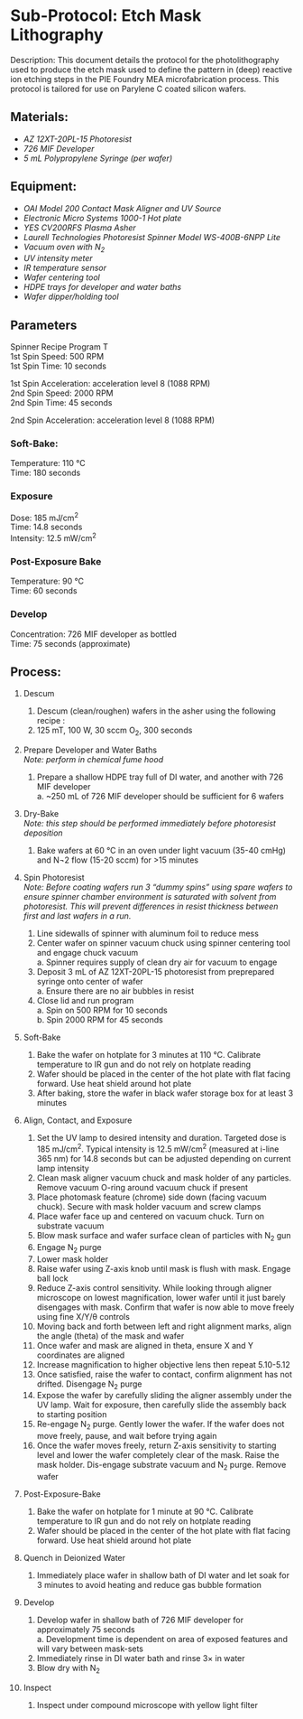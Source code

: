 # Sub-Protocol: Etch Mask Lithography

Description: This document details the protocol for the photolithography used to produce the etch mask used to define the pattern in (deep) reactive ion etching steps in the PIE Foundry MEA microfabrication process. This protocol is tailored for use on Parylene C coated silicon wafers.

## Materials:

* *AZ 12XT-20PL-15 Photoresist*
* *726 MIF Developer*
* *5 mL Polypropylene Syringe (per wafer)*

## Equipment:

* *OAI Model 200 Contact Mask Aligner and UV Source*
* *Electronic Micro Systems 1000-1 Hot plate*
* *YES CV200RFS Plasma Asher*
* *Laurell Technologies Photoresist Spinner Model WS-400B-6NPP Lite*
* *Vacuum oven with N<sub>2</sub>*
* *UV intensity meter*
* *IR temperature sensor*
* *Wafer centering tool*
* *HDPE trays for developer and water baths*
* *Wafer dipper/holding tool*

## Parameters

Spinner Recipe Program T  
1st Spin Speed: 500 RPM  
1st Spin Time: 10 seconds

1st Spin Acceleration: acceleration level 8 (1088 RPM)  
2nd Spin Speed: 2000 RPM  
2nd Spin Time: 45 seconds

2nd Spin Acceleration: acceleration level 8 (1088 RPM)

### Soft-Bake:<br>
Temperature: 110 °C<br>Time: 180 seconds 

### Exposure<br>
Dose: 185 mJ/cm<sup>2</sup><br>
Time: 14.8 seconds<br>
Intensity: 12.5 mW/cm<sup>2</sup>

### Post-Exposure Bake

Temperature: 90 °C<br>
Time: 60 seconds

### Develop

Concentration: 726 MIF developer as bottled<br>
Time: 75 seconds (approximate)

## Process:

1. Descum
    1. Descum (clean/roughen) wafers in the asher using the following recipe  :
    2. 125 mT, 100 W, 30 sccm O<sub>2</sub>, 300 seconds
2. Prepare Developer and Water Baths<br>_Note: perform in chemical fume hood_
    1. Prepare a shallow HDPE tray full of DI water, and another with 726 MIF developer
    <br> a. ~250 mL of 726 MIF developer should be sufficient for 6 wafers

3. Dry-Bake<br>_Note: this step should be performed immediately before photoresist deposition_
    1. Bake wafers at 60 °C in an oven under light vacuum (35-40 cmHg) and N¬2 flow (15-20 sccm) for >15 minutes

4. Spin Photoresist<br>_Note: Before coating wafers run 3 “dummy spins” using spare wafers to ensure spinner chamber environment is saturated with solvent from photoresist. This will prevent differences in resist thickness between first and last wafers in a run._
    1. Line sidewalls of spinner with aluminum foil to reduce mess
    2. Center wafer on spinner vacuum chuck using spinner centering tool and engage chuck vacuum
    <br> a. Spinner requires supply of clean dry air for vacuum to engage
    3. Deposit 3 mL of AZ 12XT-20PL-15 photoresist from preprepared syringe onto center of wafer
    <br> a. Ensure there are no air bubbles in resist
    4. Close lid and run program
    <br> a. Spin on 500 RPM for 10 seconds
    <br> b. Spin 2000 RPM for 45 seconds

5. Soft-Bake
    1. Bake the wafer on hotplate for 3 minutes at 110 °C. Calibrate temperature to IR gun and do not rely on hotplate reading
    2. Wafer should be placed in the center of the hot plate with flat facing forward. Use heat shield around hot plate
    3. After baking, store the wafer in black wafer storage box for at least 3 minutes

6. Align, Contact, and Exposure
    1. Set the UV lamp to desired intensity and duration. Targeted dose is 185 mJ/cm<sup>2</sup>. Typical intensity is 12.5 mW/cm<sup>2</sup> (measured at i-line 365 nm) for 14.8 seconds but can be adjusted depending on current lamp intensity
    2. Clean mask aligner vacuum chuck and mask holder of any particles. Remove vacuum O-ring around vacuum chuck if present
    3. Place photomask feature (chrome) side down (facing vacuum chuck). Secure with mask holder vacuum and screw clamps
    4. Place wafer face up and centered on vacuum chuck. Turn on substrate vacuum
    5. Blow mask surface and wafer surface clean of particles with N<sub>2</sub> gun
    6. Engage N<sub>2</sub> purge
    7. Lower mask holder
    8. Raise wafer using Z-axis knob until mask is flush with mask. Engage ball lock
    9. Reduce Z-axis control sensitivity. While looking through aligner microscope on lowest magnification, lower wafer until it just barely disengages with mask. Confirm that wafer is now able to move freely using fine X/Y/θ controls
    10. Moving back and forth between left and right alignment marks, align the angle (theta) of the mask and wafer
    11. Once wafer and mask are aligned in theta, ensure X and Y coordinates are aligned
    12. Increase magnification to higher objective lens then repeat 5.10-5.12
    13. Once satisfied, raise the wafer to contact, confirm alignment has not drifted. Disengage N<sub>2</sub> purge
    14. Expose the wafer by carefully sliding the aligner assembly under the UV lamp. Wait for exposure, then carefully slide the assembly back to starting position
    15. Re-engage N<sub>2</sub> purge. Gently lower the wafer. If the wafer does not move freely, pause, and wait before trying again
    16. Once the wafer moves freely, return Z-axis sensitivity to starting level and lower the wafer completely clear of the mask. Raise the mask holder. Dis-engage substrate vacuum and N<sub>2</sub> purge. Remove wafer

7. Post-Exposure-Bake
    1. Bake the wafer on hotplate for 1 minute at 90 °C. Calibrate temperature to IR gun and do not rely on hotplate reading
    2. Wafer should be placed in the center of the hot plate with flat facing forward. Use heat shield around hot plate

8. Quench in Deionized Water
    1. Immediately place wafer in shallow bath of DI water and let soak for 3 minutes to avoid heating and reduce gas bubble formation

9. Develop
    1. Develop wafer in shallow bath of 726 MIF developer for approximately 75 seconds
    <br> a. Development time is dependent on area of exposed features and will vary between mask-sets
    2. Immediately rinse in DI water bath and rinse 3× in water
    3. Blow dry with N<sub>2</sub>

10. Inspect
    1. Inspect under compound microscope with yellow light filter
